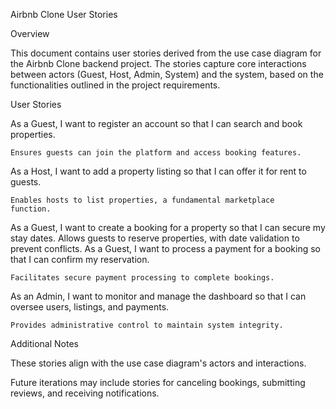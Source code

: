 Airbnb Clone User Stories

Overview

This document contains user stories derived from the use case diagram for the Airbnb Clone backend project. The stories capture core interactions between actors (Guest, Host, Admin, System) and the system, based on the functionalities outlined in the project requirements.

User Stories

As a Guest, I want to register an account so that I can search and book properties.

	Ensures guests can join the platform and access booking features.

As a Host, I want to add a property listing so that I can offer it for rent to guests.

	Enables hosts to list properties, a fundamental marketplace 	function.
As a Guest, I want to create a booking for a property so that I can secure my stay dates.
	Allows guests to reserve properties, with date validation to 	prevent conflicts.
As a Guest, I want to process a payment for a booking so that I can confirm my reservation.

	Facilitates secure payment processing to complete bookings.

As an Admin, I want to monitor and manage the dashboard so that I can oversee users, listings, and payments.

	Provides administrative control to maintain system integrity.


Additional Notes

These stories align with the use case diagram's actors and interactions.

Future iterations may include stories for canceling bookings, submitting reviews, and receiving notifications.